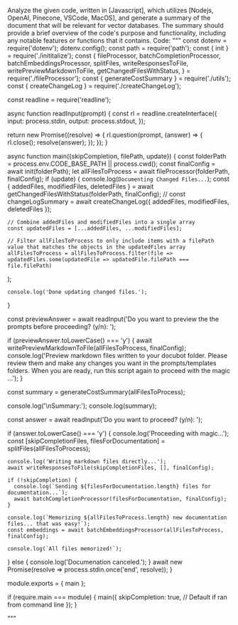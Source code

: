 Analyze the given code, written in [Javascript], which utilizes [Nodejs, OpenAI, Pinecone, VSCode, MacOS], and generate a summary of the document that will be relevant for vector databases. The summary should provide a brief overview of the code's purpose and functionality, including any notable features or functions that it contains.
Code:
"""
const dotenv = require('dotenv');
dotenv.config();
const path = require('path');
const { init } = require('./inititalize');
const {
  fileProcessor,
  batchCompletionProcessor,
  batchEmbeddingsProcessor,
  splitFiles,
  writeResponsesToFile,
  writePreviewMarkdownToFile,
  getChangedFilesWithStatus,
} = require('./fileProcessor');
const { generateCostSummary } = require('./utils');
const { createChangeLog } = require('./createChangeLog');

const readline = require('readline');

async function readInput(prompt) {
  const rl = readline.createInterface({
    input: process.stdin,
    output: process.stdout,
  });

  return new Promise((resolve) => {
    rl.question(prompt, (answer) => {
      rl.close();
      resolve(answer);
    });
  });
}


async function main({skipCompletion, filePath, update}) {
  const folderPath = process.env.CODE_BASE_PATH || process.cwd();
  const finalConfig = await init(folderPath);
  let allFilesToProcess = await fileProcessor(folderPath, finalConfig);
  if (update) {
    console.log(`Documenting Changed Files...`);
    const { addedFiles, modifiedFiles, deletedFiles } = await getChangedFilesWithStatus(folderPath, finalConfig);
    // const changeLogSummary = await createChangeLog({ addedFiles, modifiedFiles, deletedFiles });
  
    // Combine addedFiles and modifiedFiles into a single array
    const updatedFiles = [...addedFiles, ...modifiedFiles];
  
    // Filter allFilesToProcess to only include items with a filePath value that matches the objects in the updatedFiles array
    allFilesToProcess = allFilesToProcess.filter(file =>
    updatedFiles.some(updatedFile => updatedFile.filePath === file.filePath)
  );
  
    console.log('Done updating changed files.');
  }

  

  

  const previewAnswer = await readInput('Do you want to preview the the prompts before proceeding? (y/n): ');

  if (previewAnswer.toLowerCase() === 'y') {
    await writePreviewMarkdownToFile(allFilesToProcess, finalConfig);
    console.log('Preview markdown files written to your docubot folder. Please review them and make any changes you want in the prompts/templates folders. When you are ready, run this script again to proceed with the magic ...');
  }

  const summary = generateCostSummary(allFilesToProcess);

  console.log('\nSummary:');
  console.log(summary);

  const answer = await readInput('Do you want to proceed? (y/n): ');

  if (answer.toLowerCase() === 'y') {
    console.log('Proceeding with magic...');
    const [skipCompletionFiles, filesForDocumentation] = splitFiles(allFilesToProcess);

    console.log('Writing markdown files directly...');
    await writeResponsesToFile(skipCompletionFiles, [], finalConfig);

    if (!skipCompletion) {
      console.log(`Sending ${filesForDocumentation.length} files for documentation...`);
      await batchCompletionProcessor(filesForDocumentation, finalConfig);
    }

    console.log(`Memorizing ${allFilesToProcess.length} new documentation files... that was easy!`);
    const embeddings = await batchEmbeddingsProcessor(allFilesToProcess, finalConfig);

    console.log(`All files memorized!`);
  } else {
    console.log('Documenation canceled.');
  }
  await new Promise(resolve => process.stdin.once('end', resolve));
}


module.exports = {
  main
};

if (require.main === module) {
  main({
    skipCompletion: true, // Default if ran from command line
  });
}

"""